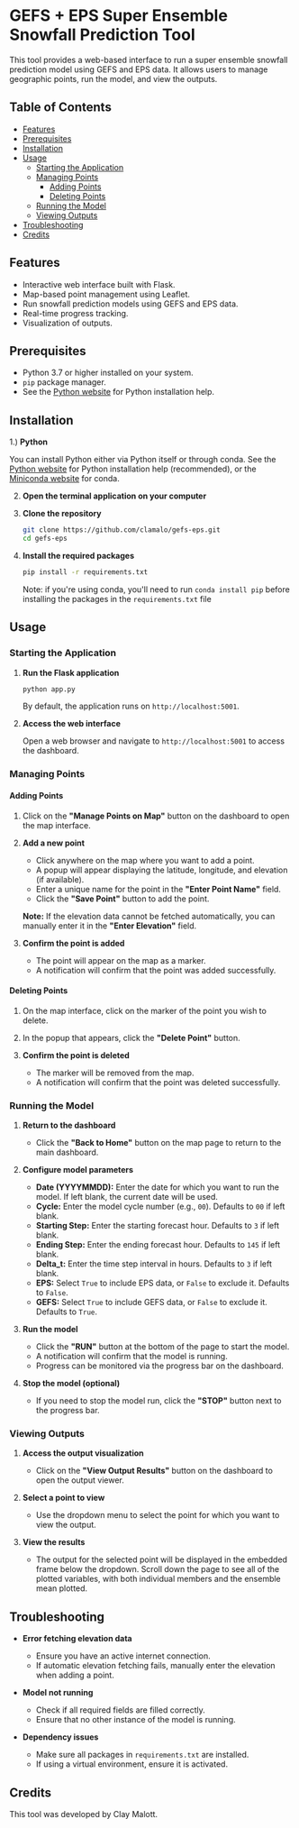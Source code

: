 # GEFS + EPS Super Ensemble Snowfall Prediction Tool

This tool provides a web-based interface to run a super ensemble snowfall prediction model using GEFS and EPS data. It allows users to manage geographic points, run the model, and view the outputs.

## Table of Contents

- [Features](#features)
- [Prerequisites](#prerequisites)
- [Installation](#installation)
- [Usage](#usage)
  - [Starting the Application](#starting-the-application)
  - [Managing Points](#managing-points)
    - [Adding Points](#adding-points)
    - [Deleting Points](#deleting-points)
  - [Running the Model](#running-the-model)
  - [Viewing Outputs](#viewing-outputs)
- [Troubleshooting](#troubleshooting)
- [Credits](#credits)

## Features

- Interactive web interface built with Flask.
- Map-based point management using Leaflet.
- Run snowfall prediction models using GEFS and EPS data.
- Real-time progress tracking.
- Visualization of outputs.

## Prerequisites

- Python 3.7 or higher installed on your system.
- `pip` package manager.
- See the [Python website](https://www.python.org/downloads/) for Python installation help.

## Installation

1.) **Python**

You can install Python either via Python itself or through conda. See the [Python website](https://www.python.org/downloads/) for Python installation help (recommended), or the [Miniconda website](https://docs.anaconda.com/miniconda/) for conda.


2. **Open the terminal application on your computer**

3. **Clone the repository**

   ```bash
   git clone https://github.com/clamalo/gefs-eps.git
   cd gefs-eps
   ```

4. **Install the required packages**

   ```bash
   pip install -r requirements.txt
   ```

   Note: if you're using conda, you'll need to run ```conda install pip``` before installing the packages in the `requirements.txt` file

## Usage

### Starting the Application

1. **Run the Flask application**

   ```bash
   python app.py
   ```

   By default, the application runs on `http://localhost:5001`.

2. **Access the web interface**

   Open a web browser and navigate to `http://localhost:5001` to access the dashboard.

### Managing Points

#### Adding Points

1. Click on the **"Manage Points on Map"** button on the dashboard to open the map interface.

2. **Add a new point**

   - Click anywhere on the map where you want to add a point.
   - A popup will appear displaying the latitude, longitude, and elevation (if available).
   - Enter a unique name for the point in the **"Enter Point Name"** field.
   - Click the **"Save Point"** button to add the point.

   **Note:** If the elevation data cannot be fetched automatically, you can manually enter it in the **"Enter Elevation"** field.

3. **Confirm the point is added**

   - The point will appear on the map as a marker.
   - A notification will confirm that the point was added successfully.

#### Deleting Points

1. On the map interface, click on the marker of the point you wish to delete.

2. In the popup that appears, click the **"Delete Point"** button.

3. **Confirm the point is deleted**

   - The marker will be removed from the map.
   - A notification will confirm that the point was deleted successfully.

### Running the Model

1. **Return to the dashboard**

   - Click the **"Back to Home"** button on the map page to return to the main dashboard.

2. **Configure model parameters**

   - **Date (YYYYMMDD):** Enter the date for which you want to run the model. If left blank, the current date will be used.
   - **Cycle:** Enter the model cycle number (e.g., `00`). Defaults to `00` if left blank.
   - **Starting Step:** Enter the starting forecast hour. Defaults to `3` if left blank.
   - **Ending Step:** Enter the ending forecast hour. Defaults to `145` if left blank.
   - **Delta_t:** Enter the time step interval in hours. Defaults to `3` if left blank.
   - **EPS:** Select `True` to include EPS data, or `False` to exclude it. Defaults to `False`.
   - **GEFS:** Select `True` to include GEFS data, or `False` to exclude it. Defaults to `True`.

3. **Run the model**

   - Click the **"RUN"** button at the bottom of the page to start the model.
   - A notification will confirm that the model is running.
   - Progress can be monitored via the progress bar on the dashboard.

4. **Stop the model (optional)**

   - If you need to stop the model run, click the **"STOP"** button next to the progress bar.

### Viewing Outputs

1. **Access the output visualization**

   - Click on the **"View Output Results"** button on the dashboard to open the output viewer.

2. **Select a point to view**

   - Use the dropdown menu to select the point for which you want to view the output.

3. **View the results**

   - The output for the selected point will be displayed in the embedded frame below the dropdown. Scroll down the page to see all of the plotted variables, with both individual members and the ensemble mean plotted.

## Troubleshooting

- **Error fetching elevation data**

  - Ensure you have an active internet connection.
  - If automatic elevation fetching fails, manually enter the elevation when adding a point.

- **Model not running**

  - Check if all required fields are filled correctly.
  - Ensure that no other instance of the model is running.

- **Dependency issues**

  - Make sure all packages in `requirements.txt` are installed.
  - If using a virtual environment, ensure it is activated.

## Credits

This tool was developed by Clay Malott.
